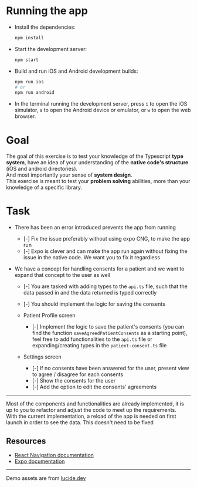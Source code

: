 # Running the app

- Install the dependencies:

  ```sh
  npm install
  ```

- Start the development server:

  ```sh
  npm start
  ```

- Build and run iOS and Android development builds:

  ```sh
  npm run ios
  # or
  npm run android
  ```

- In the terminal running the development server, press `i` to open the iOS simulator, `a` to open the Android device or emulator, or `w` to open the web browser.

# Goal

The goal of this exercise is to test your knowledge of the Typescript **type system**, have an idea of your understanding of the **native code's structure** (iOS and android directories).  
And most importantly your sense of **system design**.  
This exercise is meant to test your **problem solving** abilities, more than your knowledge of a specific library.

# Task

- There has been an error introduced prevents the app from running
  - [-] Fix the issue preferably without using expo CNG, to make the app run
  - [-] Expo is clever and can make the app run again without fixing the issue in the native code. We want you to fix it regardless

- We have a concept for handling consents for a patient and we want to expand that concept to the user as well
  - [-]  You are tasked with adding types to the `api.ts` file, such that the data passed in and the data returned is typed correctly
  - [-]  You should implement the logic for saving the consents

  - Patient Profile screen
    - [-] Implement the logic to save the patient's consents (you can find the function `saveAgreedPatientConsents` as a starting point), feel free to add functionalities to the `api.ts` file or expanding/creating types in the `patient-consent.ts` file

  - Settings screen
    - [-] If no consents have been answered for the user, present view to agree / disagree for each consents
    - [-] Show the consents for the user
    - [-] Add the option to edit the consents' agreements

---
Most of the components and functionalities are already implemented, it is up to you to refactor and adjust the code to meet up the requirements.  
With the current implementation, a reload of the app is needed on first launch in order to see the data. This doesn't need to be fixed

## Resources
- [React Navigation documentation](https://reactnavigation.org/)
- [Expo documentation](https://docs.expo.dev/)

---

Demo assets are from [lucide.dev](https://lucide.dev/)
